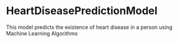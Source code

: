 # HeartDiseasePredictionModel
This model predicts the existence of heart disease in a person using Machine Learning Algorithms
